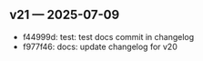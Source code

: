 ## v21 — 2025-07-09

- f44999d: test: test docs commit in changelog
- f977f46: docs: update changelog for v20

